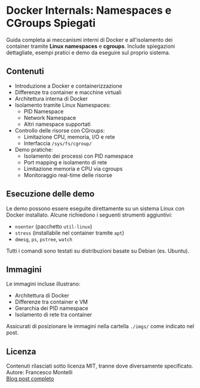 # Docker Internals: Namespaces e CGroups Spiegati

Guida completa ai meccanismi interni di Docker e all'isolamento dei container tramite **Linux namespaces** e **cgroups**. Include spiegazioni dettagliate, esempi pratici e demo da eseguire sul proprio sistema.

## Contenuti

- Introduzione a Docker e containerizzazione
- Differenze tra container e macchine virtuali
- Architettura interna di Docker
- Isolamento tramite Linux Namespaces:
  - PID Namespace
  - Network Namespace
  - Altri namespace supportati
- Controllo delle risorse con CGroups:
  - Limitazione CPU, memoria, I/O e rete
  - Interfaccia `/sys/fs/cgroup/`
- Demo pratiche:
  - Isolamento dei processi con PID namespace
  - Port mapping e isolamento di rete
  - Limitazione memoria e CPU via cgroups
  - Monitoraggio real-time delle risorse

## Esecuzione delle demo

Le demo possono essere eseguite direttamente su un sistema Linux con Docker installato. Alcune richiedono i seguenti strumenti aggiuntivi:

- `nsenter` (pacchetto `util-linux`)
- `stress` (installabile nel container tramite `apt`)
- `dmesg`, `ps`, `pstree`, `watch`

Tutti i comandi sono testati su distribuzioni basate su Debian (es. Ubuntu).

## Immagini

Le immagini incluse illustrano:

- Architettura di Docker
- Differenze tra container e VM
- Gerarchia dei PID namespace
- Isolamento di rete tra container

Assicurati di posizionare le immagini nella cartella `./imgs/` come indicato nel post.

## Licenza

Contenuti rilasciati sotto licenza MIT, tranne dove diversamente specificato.  
Autore: Francesco Montelli  
[Blog post completo](https://montelli.dev/posts/docker-internals/) 

